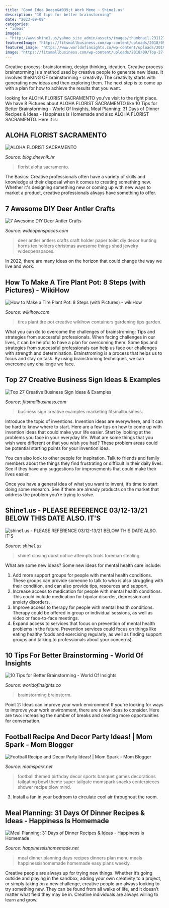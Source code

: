 ```yaml
---
title: "Good Idea Doesn&#039;t Work Meme ~ Shine1.us"
description: "10 tips for better brainstorming"
date: "2023-09-08"
categories:
- "ideas"
images:
- "http://www.shine1.us/yahoo_site_admin/assets/images/thumbnail.23112737_std.png"
featuredImage: "https://fitsmallbusiness.com/wp-content/uploads/2018/09/Top-27-Creative-Business-Sign-Ideas-Examples.png"
featured_image: "https://www.worldofinsights.co/wp-content/uploads/2019/05/illustration_tips_on_brainstorming-1024x576.png"
image: "https://fitsmallbusiness.com/wp-content/uploads/2018/09/Top-27-Creative-Business-Sign-Ideas-Examples.png"
---
```



Creative process: brainstorming, design thinking, ideation.
Creative process brainstorming is a method used by creative people to generate new ideas. It involves theKING OF brainstorming - creativity. The creativity starts with generating new ideas and then exploring them. The next step is to come up with a plan for how to achieve the results that you want.

	

		
looking for ALOHA FLORIST SACRAMENTO you've visit to the right place. We have 8 Pictures about ALOHA FLORIST SACRAMENTO like 10 Tips for Better Brainstorming - World Of Insights, Meal Planning: 31 Days of Dinner Recipes &amp; Ideas - Happiness is Homemade and also ALOHA FLORIST SACRAMENTO. Here it is:
		
    
## ALOHA FLORIST SACRAMENTO

<img loading=lazy src="http://bit.ly/pcAu5a" onerror="this.onerror=null;this.src='https://tse1.mm.bing.net/th?id=OIP.EzBhebizNEl-U1fLw8aUOQAAAA&amp;pid=15.1';" alt="ALOHA FLORIST SACRAMENTO">

_Source: blog.dnevnik.hr_

>florist aloha sacramento. 

	

The Basics:
Creative professionals often have a variety of skills and knowledge at their disposal when it comes to creating something new. Whether it's designing something new or coming up with new ways to market a product, creative professionals always have something to offer.

    
## 7 Awesome DIY Deer Antler Crafts

<img loading=lazy src="http://cdn0.wideopenspaces.com/wp-content/uploads/2015/01/tpasntler.jpg" onerror="this.onerror=null;this.src='https://tse4.mm.bing.net/th?id=OIP.GNAcRRR9MQY7Xp64adlDmwHaHa&amp;pid=15.1';" alt="7 Awesome DIY Deer Antler Crafts">

_Source: wideopenspaces.com_

>deer antler antlers crafts craft holder paper toilet diy decor hunting horns tex holders christmas awesome things shed jewelry wideopenspaces. 

	

In 2022, there are many ideas on the horizon that could change the way we live and work.

    
## How To Make A Tire Plant Pot: 8 Steps (with Pictures) - WikiHow

<img loading=lazy src="http://www.wikihow.com/images/7/7e/PIC-tire_pot_256.jpg" onerror="this.onerror=null;this.src='https://tse1.mm.bing.net/th?id=OIP.lpfem7AcNiaxtkeVYFIoPwHaFj&amp;pid=15.1';" alt="How to Make a Tire Plant Pot: 8 Steps (with Pictures) - wikiHow">

_Source: wikihow.com_

>tires plant tire pot creative wikihow containers gardening tips garden. 

	

What you can do to overcome the challenges of brainstroming: Tips and strategies from successful professionals.
When facing challenges in our lives, it can be helpful to have a plan for overcoming them. Some tips and strategies from successful professionals can help us face our challenges with strength and determination. Brainstroming is a process that helps us to focus and stay on task. By using brainstroming techniques, we can overcome any challenge we face.

    
## Top 27 Creative Business Sign Ideas &amp; Examples

<img loading=lazy src="https://fitsmallbusiness.com/wp-content/uploads/2018/09/Top-27-Creative-Business-Sign-Ideas-Examples.png" onerror="this.onerror=null;this.src='https://tse4.mm.bing.net/th?id=OIP.Kz6wm1QyexA--bJZ1MA3XAHaE8&amp;pid=15.1';" alt="Top 27 Creative Business Sign Ideas &amp; Examples">

_Source: fitsmallbusiness.com_

>business sign creative examples marketing fitsmallbusiness. 

	

Introduce the topic of inventions.
Invention ideas are everywhere, and it can be hard to know where to start. Here are a few tips on how to come up with invention ideas that could make your life easier.
Start by looking at the problems you face in your everyday life. What are some things that you wish were different or that you wish you had? These problem areas could be potential starting points for your invention idea.

You can also look to other people for inspiration. Talk to friends and family members about the things they find frustrating or difficult in their daily lives. See if they have any suggestions for improvements that could make their lives easier.

Once you have a general idea of what you want to invent, it’s time to start doing some research. See if there are already products on the market that address the problem you’re trying to solve.

    
## Shine1.us - PLEASE REFERENCE 03/12-13/21 BELOW THIS DATE ALSO. IT&#039;S

<img loading=lazy src="http://www.shine1.us/yahoo_site_admin/assets/images/thumbnail.23112737_std.png" onerror="this.onerror=null;this.src='https://tse3.mm.bing.net/th?id=OIP.8CI1DjdzPaaqJGaYWwCWdgAAAA&amp;pid=15.1';" alt="shine1.us - PLEASE REFERENCE 03/12-13/21 BELOW THIS DATE ALSO. iT&#039;S">

_Source: shine1.us_

>shine1 closing durst notice attempts trials foreman stealing. 

	

What are some new ideas?
Some new ideas for mental health care include:
1. Add more support groups for people with mental health conditions. These groups can provide someone to talk to who is also struggling with their condition, and can also provide tips, resources and support.
2. Increase access to medication for people with mental health conditions. This could include medication for bipolar disorder, depression and anxiety disorders.
3. Improve access to therapy for people with mental health conditions. Therapy could be offered in group or individual sessions, as well as video or face-to-face meetings.
4. Expand access to services that focus on prevention of mental health problems in the future. Prevention services could focus on things like eating healthy foods and exercising regularly, as well as finding support groups and talking to professionals about your concerns).

    
## 10 Tips For Better Brainstorming - World Of Insights

<img loading=lazy src="https://www.worldofinsights.co/wp-content/uploads/2019/05/illustration_tips_on_brainstorming-1024x576.png" onerror="this.onerror=null;this.src='https://tse3.mm.bing.net/th?id=OIP.5P1X-PFcLuTJn6nSnt0-fAHaEK&amp;pid=15.1';" alt="10 Tips for Better Brainstorming - World Of Insights">

_Source: worldofinsights.co_

>brainstorming brainstorm. 

	

Point 2: Ideas can improve your work environment
If you're looking for ways to improve your work environment, there are a few ideas to consider. Here are two: increasing the number of breaks and creating more opportunities for conversation.

    
## Football Recipe And Decor Party Ideas! | Mom Spark - Mom Blogger

<img loading=lazy src="http://momspark.net/wp-content/uploads/2015/07/football-party-ideas-640x1200.jpg" onerror="this.onerror=null;this.src='https://tse1.mm.bing.net/th?id=OIP.htCtBK_-uBu33SOf9OzvsgHaN4&amp;pid=15.1';" alt="Football Recipe and Decor Party Ideas! | Mom Spark - Mom Blogger">

_Source: momspark.net_

>football themed birthday decor sports banquet games decorations tailgating bowl theme super tailgate momspark snacks centerpieces shower recipe blow mind. 

	

3. Install a fan in your bedroom to circulate cool air throughout the room.

    
## Meal Planning: 31 Days Of Dinner Recipes &amp; Ideas - Happiness Is Homemade

<img loading=lazy src="https://i2.wp.com/www.happinessishomemade.net/wp-content/uploads/2014/12/31-Days-of-Dinners-Meal-Plan.jpg" onerror="this.onerror=null;this.src='https://tse3.mm.bing.net/th?id=OIP.X4fBV7cIJUd6VJgig4DaQgHaKa&amp;pid=15.1';" alt="Meal Planning: 31 Days of Dinner Recipes &amp; Ideas - Happiness is Homemade">

_Source: happinessishomemade.net_

>meal dinner planning days recipes dinners plan menu meals happinessishomemade homemade easy plans weekly. 

	

Creative people are always up for trying new things. Whether it’s going outside and playing in the sandbox, adding your own creativity to a project, or simply taking on a new challenge, creative people are always looking to try something new. They can be found from all walks of life, and it doesn’t matter what field they may be in. Creative individuals are always willing to learn and grow.


